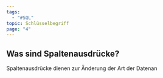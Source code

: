 ```yaml
---
tags:
  - "#SQL"
topic: Schlüsselbegriff
page: "4"
---
```

## Was sind Spaltenausdrücke?
Spaltenausdrücke dienen zur Änderung der Art der Datenan